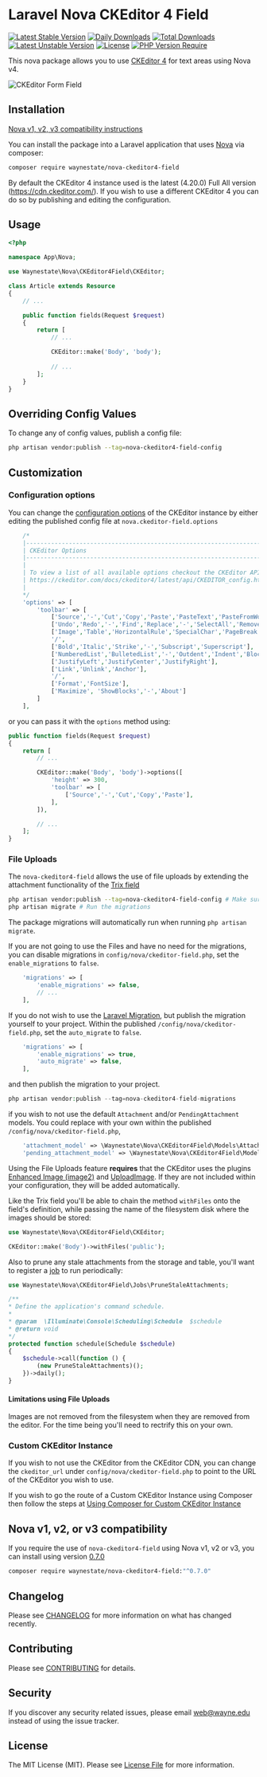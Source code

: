 # Laravel Nova CKEditor 4 Field

[![Latest Stable Version](http://poser.pugx.org/waynestate/nova-ckeditor4-field/v)](https://packagist.org/packages/waynestate/nova-ckeditor4-field) [![Daily Downloads](http://poser.pugx.org/waynestate/nova-ckeditor4-field/d/daily)](https://packagist.org/packages/waynestate/nova-ckeditor4-field)
[![Total Downloads](http://poser.pugx.org/waynestate/nova-ckeditor4-field/downloads)](https://packagist.org/packages/waynestate/nova-ckeditor4-field) [![Latest Unstable Version](http://poser.pugx.org/waynestate/nova-ckeditor4-field/v/unstable)](https://packagist.org/packages/waynestate/nova-ckeditor4-field) [![License](http://poser.pugx.org/waynestate/nova-ckeditor4-field/license)](https://packagist.org/packages/waynestate/nova-ckeditor4-field) [![PHP Version Require](http://poser.pugx.org/waynestate/nova-ckeditor4-field/require/php)](https://packagist.org/packages/waynestate/nova-ckeditor4-field) 

This nova package allows you to use [CKEditor 4](https://ckeditor.com/ckeditor-4/) for text areas using Nova v4.

![CKEditor Form Field](docs/form-field.jpg)

## Installation

[Nova v1, v2, v3 compatibility instructions](https://github.com/waynestate/nova-ckeditor4-field#nova-v1-v2-or-v3-compatibility)

You can install the package into a Laravel application that uses [Nova](https://nova.laravel.com) via composer:

```bash
composer require waynestate/nova-ckeditor4-field
```

By default the CKEditor 4 instance used is the latest (4.20.0) Full All version (https://cdn.ckeditor.com/). If you wish to use a different CKEditor 4 you can do so by publishing and editing the configuration.

## Usage

```php
<?php

namespace App\Nova;

use Waynestate\Nova\CKEditor4Field\CKEditor;

class Article extends Resource
{
    // ...

    public function fields(Request $request)
    {
        return [
            // ...

            CKEditor::make('Body', 'body');
                
            // ...
        ];
    }
}
```

## Overriding Config Values

To change any of config values, publish a config file:

```bash
php artisan vendor:publish --tag=nova-ckeditor4-field-config
```

## Customization

### Configuration options
You can change the [configuration options](https://ckeditor.com/docs/ckeditor4/latest/api/CKEDITOR_config.html) of the CKEditor instance by either editing the published config file at `nova.ckeditor-field.options`

```php
    /*
    |--------------------------------------------------------------------------------
    | CKEditor Options
    |--------------------------------------------------------------------------------
    |
    | To view a list of all available options checkout the CKEditor API documentation
    | https://ckeditor.com/docs/ckeditor4/latest/api/CKEDITOR_config.html
    |
    */
    'options' => [
        'toolbar' => [
            ['Source','-','Cut','Copy','Paste','PasteText','PasteFromWord','-','Print', 'SpellChecker', 'Scayt'],
            ['Undo','Redo','-','Find','Replace','-','SelectAll','RemoveFormat'],
            ['Image','Table','HorizontalRule','SpecialChar','PageBreak'],
            '/',
            ['Bold','Italic','Strike','-','Subscript','Superscript'],
            ['NumberedList','BulletedList','-','Outdent','Indent','Blockquote','CreateDiv'],
            ['JustifyLeft','JustifyCenter','JustifyRight'],
            ['Link','Unlink','Anchor'],
            '/',
            ['Format','FontSize'],
            ['Maximize', 'ShowBlocks','-','About']
        ]
    ],
```

or you can pass it with the `options` method using:

```php
public function fields(Request $request)
{
    return [
        // ...

        CKEditor::make('Body', 'body')->options([
            'height' => 300,
            'toolbar' => [
                ['Source','-','Cut','Copy','Paste'],
            ],
        ]),

        // ...
    ];
}
```

### File Uploads
The `nova-ckeditor4-field` allows the use of file uploads by extending the attachment functionality of the [Trix field](https://nova.laravel.com/docs/4.0/resources/fields.html#trix-file-uploads)

```bash
php artisan vendor:publish --tag=nova-ckeditor4-field-config # Make sure the config file is published
php artisan migrate # Run the migrations
```

The package migrations will automatically run when running `php artisan migrate`.

If you are not going to use the Files and have no need for the migrations, you can disable migrations in `config/nova/ckeditor-field.php`, set the `enable_migrations` to `false`.
```php
    'migrations' => [
        'enable_migrations' => false,
        // ...
    ],
```

If you do not wish to use the [Laravel Migration](https://laravel.com/docs/9.x/packages#migrations), but publish the migration yourself to your project.
Within the published `/config/nova/ckeditor-field.php`, set the `auto_migrate` to `false`.
```php
    'migrations' => [
        'enable_migrations' => true,
        'auto_migrate' => false,
    ],
```
and then publish the migration to your project.
```php
php artisan vendor:publish --tag=nova-ckeditor4-field-migrations
```

if you wish to not use the default `Attachment` and/or `PendingAttachment` models. You could replace with your own within the published `/config/nova/ckeditor-field.php`, 
```php
    'attachment_model' => \Waynestate\Nova\CKEditor4Field\Models\Attachment::class,
    'pending_attachment_model' => \Waynestate\Nova\CKEditor4Field\Models\PendingAttachment::class,
```

Using the File Uploads feature **requires** that the CKEditor uses the plugins [Enhanced Image (image2)](https://ckeditor.com/cke4/addon/image2) and [UploadImage](https://ckeditor.com/cke4/addon/uploadimage).
If they are not included within your configuration, they will be added automatically.

Like the Trix field you'll be able to chain the method `withFiles` onto the field's definition, while passing the name of the filesystem disk where the images should be stored:
```php
use Waynestate\Nova\CKEditor4Field\CKEditor;

CKEditor::make('Body')->withFiles('public');
```

Also to prune any stale attachments from the storage and table, you'll want to register a [job](https://laravel.com/docs/9.x/scheduling#introduction) to run periodically:
```php
use Waynestate\Nova\CKEditor4Field\Jobs\PruneStaleAttachments;

/**
* Define the application's command schedule.
*
* @param  \Illuminate\Console\Scheduling\Schedule  $schedule
* @return void
*/
protected function schedule(Schedule $schedule)
{
    $schedule->call(function () {
        (new PruneStaleAttachments)();
    })->daily();
}
```

#### Limitations using File Uploads
Images are not removed from the filesystem when they are removed from the editor. For the time being you'll need to rectrify this on your own.

### Custom CKEditor Instance
If you wish to not use the CKEditor from the CKEditor CDN, you can change the `ckeditor_url` under `config/nova/ckeditor-field.php` to point to the URL of the CKEditor you wish to use.

If you wish to go the route of a Custom CKEditor Instance using Composer then follow the steps at [Using Composer for Custom CKEditor Instance](https://github.com/waynestate/nova-ckeditor4-field/wiki/Using-Composer-for-Custom-CKEditor-Instance)

## Nova v1, v2, or v3 compatibility
If you require the use of `nova-ckeditor4-field` using Nova v1, v2 or v3, you can install using version [0.7.0](https://github.com/waynestate/nova-ckeditor4-field/releases/tag/0.7.0)

```bash
composer require waynestate/nova-ckeditor4-field:"^0.7.0"
```

## Changelog
Please see [CHANGELOG](CHANGELOG.md) for more information on what has changed recently.

## Contributing
Please see [CONTRIBUTING](CONTRIBUTING.md) for details.

## Security
If you discover any security related issues, please email web@wayne.edu instead of using the issue tracker.

## License
The MIT License (MIT). Please see [License File](LICENSE.md) for more information.
